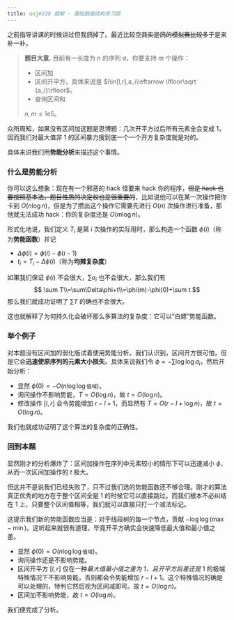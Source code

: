 ```yaml
---
title: uoj#228 题解 - 基础数据结构练习题
---
```


之前指导讲课的时候讲过但我鸽掉了。最近比较空~~其实是鸽的模拟赛比较多~~于是来补一补。

> **题目大意.** 目前有一长度为 $n$ 的序列 $a$，你要支持 $m$ 个操作：
>
> - 区间加
> - 区间开平方，具体来说是 $i\in[l,r],a_i\leftarrow \lfloor\sqrt {a_i}\rfloor$。
> - 查询区间和
>
> $n,m\le 1\text{e}5$。

众所周知，如果没有区间加这题是思博题：几次开平方过后所有元素全会变成 $1$，因而我们对最大值非 $1$ 的区间暴力搜到底一个一个开方复杂度就是对的。

具体来讲我们用**势能分析**来描述这个事情。

### 什么是势能分析

你可以这么想象：现在有一个邪恶的 hack 怪要来 hack 你的程序，~~但是 hack 也要按照基本法，题目性质的决定权也是很重要的~~，比如说他可以在某一次操作把你卡到 $O(n\log n)$，但是为了攒出这个操作它需要先进行 $O(n)$ 次操作进行准备，那他就无法成功 hack：你的复杂度还是 $O(m\log n)$。

形式化地说，我们定义 $T_i$ 是第 $i$ 次操作的实际用时，那么构造一个函数 $\phi(i)$（称为**势能函数**）并记

- $\Delta\phi(i)=\phi(i)-\phi(i-1)$
- $t_i=T_i-\Delta\phi(i)$（称为**均摊复杂度**）

如果我们保证 $\phi(i)$ 不会很大，$\sum a_i$ 也不会很大，那么我们有
$$
\sum T\\=\sum\Delta\phi+t\\=\phi(m)-\phi(0)+\sum t
$$
那么我们就成功证明了 $\sum T$ 的确也不会很大。

这也就解释了为何持久化会破坏那么多算法的复杂度：它可以“白嫖”势能函数。

### 举个例子

对本题没有区间加的弱化版试着使用势能分析。我们认识到，区间开方很可怕，但是它会**迅速使原序列的元素大小损失**。具体来说我们令 $\phi=-\sum \log\log a_i$，然后开始分析：

- 显然 $\phi(0)=-O(n\log\log\texttt{值域})$。
- 询问操作不影响势能，$T=O(\log n)$，故 $t=O(\log n)$。
- 修改操作 $[l,r]$ 会令势能增加 $r-l+1$，而显然有 $T=O(r-l+\log n)$，故 $t=O(\log n)$。

我们也就成功证明了这个算法的复杂度的正确性。

### 回到本题

显然刚才的分析爆炸了：区间加操作在序列中元素较小的情形下可以迅速减小 $\phi$，从而一次区间加操作的 $t$ 极大。

但这并不是说我们已经失败了，只不过我们选的势能函数还不够合理。刚才的算法真正优秀的地方在于整个区间全是 $1$ 的时候它可以直接跳过。而我们根本不必纠结在 $1$ 上，只要整个区间值相等，我们就可以直接只打一个减法标记。

这提示我们新的势能函数应当是：对于线段树的每一个节点，贡献 $-\log\log(\max - \min)$。这听起来就很有道理，毕竟开平方确实会快速降低最大值和最小值之差。

- 显然 $\phi(0)=O(n\log\log \texttt{值域})$。
- 询问操作还是不影响势能。
- 区间开平方 $[l,r]$ 仅在一种*最大值最小值之差为 $1$，且开平方后差还是* $1$ 的极端特殊情况下不影响势能，否则都会令势能增加 $r-l+1$。这个特殊情况的确是可以处理的，特判它然后视为区间减即可。故 $t=O(\log n)$。
- 区间加不影响势能，故 $t=O(\log n)$。

我们便完成了分析。